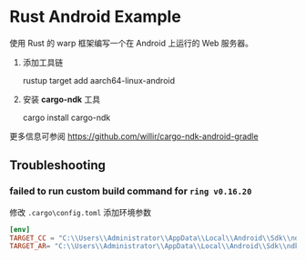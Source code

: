 # Rust Android Example

使用 Rust 的 warp 框架编写一个在 Android 上运行的 Web 服务器。 

1. 添加工具链

    rustup target add aarch64-linux-android
2. 安装 **cargo-ndk** 工具

    cargo install cargo-ndk

更多信息可参阅 https://github.com/willir/cargo-ndk-android-gradle

## Troubleshooting

### failed to run custom build command for `ring v0.16.20`

修改 `.cargo\config.toml` 添加环境参数

```toml
[env]
TARGET_CC = "C:\\Users\\Administrator\\AppData\\Local\\Android\\Sdk\\ndk\\23.1.7779620\\toolchains\\llvm\\prebuilt\\windows-x86_64\\bin\\aarch64-linux-android21-clang.cmd"
TARGET_AR= "C:\\Users\\Administrator\\AppData\\Local\\Android\\Sdk\\ndk\\23.1.7779620\\toolchains\\llvm\\prebuilt\\windows-x86_64\\bin\\llvm-ar.exe"
```

